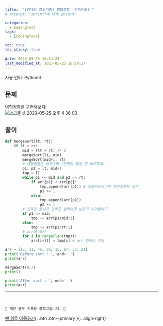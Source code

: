 ```yaml
---
title:  "[김태원 알고리즘] 병합정렬 (후위순회) "
# excerpt: "sprintf에 대해 알아보자"

categories:
  - CodingTest
tags:
  - [CodingTest]

toc: true
toc_sticky: true
 
date: 2023-05-25 16:14:24
last_modified_at: 2023-05-25 16:14:27
---
```


사용 언어: Python3

## 문제
병합정렬을 구현해보자!<br>
![스크린샷 2023-05-25 오후 4 36 03](https://github.com/minju412/jenkins-test/assets/59405576/f16d8f16-652a-4d62-a1fa-23b5d7095a58)

## 풀이
```py
def mergeSort(lt, rt):
    if lt < rt:
        mid = (lt + rt) // 2
        mergeSort(lt, mid)
        mergeSort(mid+1, rt)
        # 병합정렬은 후위순회 (본연의 일을 맨 마지막에)
        p1, p2 = lt, mid+1
        tmp = []
        while p1 <= mid and p2 <= rt:
            if arr[p1] < arr[p2]:
                tmp.append(arr[p1]) # 오름차순이니까 작은것부터 넣기
                p1 += 1
            else:
                tmp.append(arr[p2])
                p2 += 1
        # 한쪽은 끝나고 한쪽은 남았다면 남은거 이어붙이기
        if p1 <= mid:
            tmp += arr[p1:mid+1]
        else:
            tmp += arr[p2:rt+1]
        # arr에 복사
        for i in range(len(tmp)):
            arr[i+lt] = tmp[i] # arr 인덱스 주의

arr = [23, 11, 45, 36, 15, 67, 33, 21]
print('Before sort : ', end=' ')
print(arr)

mergeSort(0,7)
print()

print('After sort : ', end=' ')
print(arr)
```






***
<br>


    💛 개인 공부 기록용 블로그입니다. 👻

[맨 위로 이동하기](#){: .btn .btn--primary }{: .align-right}